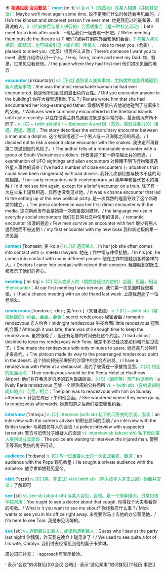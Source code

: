 ☀ <font color="red">**相遇见面 会见觐见：**</font>
<font color="sky blue">**meet**</font> [mi:t] 
<font color="#00b050">vt.＆vi. 1（偶然地）与某人相遇（并同其交谈）：</font>Maybe we’ll meet again some time. 说不定我们什么时候还会再见面的。/ He’s the kindest and sincerest person I’ve ever met. 他是我见过的最和善、最真诚的人。<font color="#00b050">2（经安排后与某人进行的）会面或集合（是一种社交活动）：</font>Let’s meet for a drink after work. 下班后我们一起去喝一杯吧。/ We’re meeting them outside the theatre at 7. 我们7点钟在剧院外面和他们会合。<font color="#00b050">3 与某人初次相识，即结识；也可指被引见（或介绍）给某人：</font>nice to meet you（尤美）, pleased to meet you（尤英）很高兴认识你 / There’s someone I want you to meet. 我想介绍你认识一个人。/ Hey, Terry, come and meet my Dad. 嗨，特里，过来见见我爸爸。/ the place where they had first met 他们初次见面的地方
            
<font color="sky blue">**encounter**</font> [ɪnˈkaʊntə(r)]
<font color="#00b050">vt. [正式] 遇到某人或某事物，尤指偶然或意外地碰到新人或新事物：</font>She was the most remarkable woman he had ever encountered. 她是他所见到过的最出色的女性。/ Did you encounter anyone in the building? 你在大楼里遇到谁了么？/ Renata wrote him that she had encountered her long-estranged father. 雷娜塔写信告诉他说她碰到了分离多年的父亲。/ Walruses were commonly encountered in the Shetland Islands until quite recently. 以往在设得兰群岛遇到海象是很平常的事，最近情况有所不同了。<font color="#00b050">n. [C] ~ (with sb/sth) / ~ (between A and B)（意外、突然或暴力的）相遇、邂逅、遭遇：</font>The story describes the extraordinary encounter between a man and a dolphin. 这个故事描述了一个男人与一只海豚之间的奇遇。/ I decided not to risk a second close encounter with the snakes. 我决定不再冒第二次遇到蛇的风险了。/ The author tells of a remarkable encounter with a group of South Vietnamese soldiers. 作者讲述了和一群南越士兵的奇遇。/ examination of UFO sightings and alien encounters 对目睹不明飞行物和遭遇外星人事件的调查 / I've had a number of close encounters (= situations that could have been dangerous) with bad drivers. 我好几次都险些与技术不佳的司机相撞。/ her early encounters with contemporary art 她早年和当代艺术的接触 / I did not see him again, except for a brief encounter on a train. 除了有一次在火车上短暂相遇，我再也没看见过他。/ It was a chance encounter that led to the setting up of the new political party. 是一次偶然的碰面导致了这个新政党的建立。/ The press conference was her first direct encounter with the media. 这次新闻发布会是她第一次直接面对媒体。/ the language we use in everyday social encounters 我们在日常社交中使用的语言。/ romantic encounter 浪漫的邂逅 / Few men survive an encounter with her! 很少有男人遇到她而不被迷倒！/ my first encounter with my new boss 我和新老板的第一次见面         
 
<font color="sky blue">**contact**</font> [ˈkɒntækt; 美 ˈkɑ:n-]
<font color="#00b050">n. [U] 遇见某人：</font>In her job she often comes into contact with (= meets) lawyers. 她在工作中常与律师接触。/ In his job, he comes into contact with many different people. 他在工作中接触到各种各样的人。/ Doctors I came into contact with voiced their concern. 我接触到的医生都表示了他们的担心。

<font color="sky blue">**meeting**</font> ['mi:tɪŋ] 
<font color="#00b050">n. [C] 两人或多人的（偶然或经过约定的）会面、见面，相当于encounter：</font>At our first meeting I was nervous. 我们第一次见面时我很紧张。/ I had a chance meeting with an old friend last week. 上周我邂逅了一位老朋友。
           
<font color="sky blue">**rendezvous**</font> [ˈrɒndɪvu:; -deɪ-; 美 ˈrɑ:n-]（来自法语）
<font color="#00b050">n. 1 [C] ~ (with sb)（常指秘密的）约会，会面，会合：</font>secret rendezvous 秘密会面 / romantic rendezvous 恋人约会 / midnight rendezvous 午夜会面/ little rendezvous 短暂的会面 / Although it was late, there was still enough time to keep the rendezvous. 虽然很晚了，但还有足够的时间去赴这个约会。/ I had almost decided to keep my rendezvous with Tony. 我差不多已经决定如约和托尼见面了。/ She made the rendezvous with only minutes to spare. 她还差几分钟时才来赴约。/ The platoon made its way to the prearranged rendezvous point in the desert. 这个排向预先部署好的沙漠中的会合点进发。/ I have a rendezvous with Peter at a restaurant. 我约了彼得在一家餐馆见面。<font color="#00b050">2 [C] 约定的见面地点：</font>Their rendezvous would be the Penta Hotel at Heathrow Airport. 他们将在希思罗机场的五角饭店碰面。<font color="#00b050">3 [C]（酒吧等）热门约见场所：</font>a lively Paris rendezvous 巴黎一个很热闹的公共场所 <font color="#00b050">vi. ~ (with sb)（在约定的时间和地点）会面，相会：</font>The plan was to rendezvous with him on Sunday afternoon. 计划在周日下午和他会面。/ She wondered where they were going to rendezvous afterwards. 她想知道之后他们要去哪里约会。

<font color="sky blue">**interview**</font> ['ɪntəvju:] 
<font color="#00b050">n. [C] interview (with sb) 私下的问答式的会谈，面谈：</font>an interview with the careers adviser 和职业顾问的面谈 / an interview with the British leader 与英国领导人的会谈 / a police interview with suspected terrorists 警方与恐怖分子嫌疑人的面谈 <font color="#00b050">vt. interview sb (about sth) 私下里向某人提问或与其面谈：</font>The police are waiting to interview the injured man. 警察正等着向受伤的男子问话。

<font color="sky blue">**audience**</font> ['ɔ:dɪəns] 
<font color="#00b050">n. [C] 与一位重要人士的一次正式会见，觐见：</font>an audience with the Pope 觐见教皇 / He sought a private audience with the emperor. 他寻求单独觐见皇帝。

<font color="sky blue">**visit**</font> ['vɪzɪt] 
<font color="#00b050">n. [C] [美，非正式] visit (with sb)（两人或多人非正式的）碰面并交谈：</font>了解即可

<font color="sky blue">**see**</font> [si:] 
<font color="#00b050">vt. see sb (about sth) 与某人会见，会晤。是一个简单用词，日常口语中较常用：</font>You ought to see a doctor about that cough. 你得找个大夫看看你的咳嗽。/ What is it you want to see me about? 你找我有什么事？/ Mick wants to see you in his office right away. 米克要你马上去他的办公室见他。/ I’m here to see Tom. 我是来见汤姆的。

<font color="sky blue">**see**</font> [si:] 
<font color="#00b050">vt. 近距离认出某人，或偶然遇到某人：</font>Guess who I saw at the party last night! 你猜猜，昨天我在晚会上碰见谁了！/ We used to see quite a lot of his wife, Carolyn. 我们过去经常见到他的妻子卡罗琳。

周边词汇补充：
· approach可表示接洽。

· 表示“会议”的词群见[[02会议 会晤]]
· 表示“遇见某事”的词群见[[11经历 事迹]]